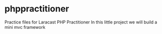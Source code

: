 # phppractitioner
Practice files for Laracast PHP Practitioner
In this little project we will build a mini mvc framework 
